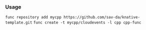 ### Usage

`func repository add mycpp https://github.com/sav-da/knative-template.git`
`func create -t mycpp/cloudevents -l cpp cpp-func`

